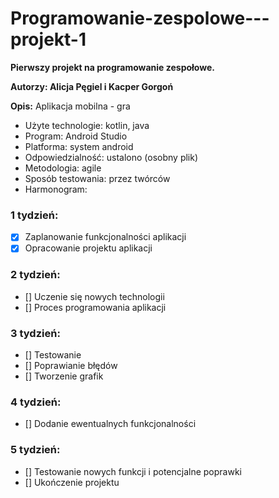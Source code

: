 # Programowanie-zespolowe---projekt-1

**Pierwszy projekt na programowanie zespołowe.**

**Autorzy: Alicja Pęgiel i Kacper Gorgoń**

**Opis:** Aplikacja mobilna - gra

- Użyte technologie: kotlin, java
- Program: Android Studio
- Platforma: system android
- Odpowiedzialność: ustalono (osobny plik)
- Metodologia: agile
- Sposób testowania: przez twórców
- Harmonogram: 
### 1 tydzień:
- [x] Zaplanowanie funkcjonalności aplikacji 
- [x] Opracowanie projektu aplikacji
### 2 tydzień:
- [] Uczenie się nowych technologii
- [] Proces programowania aplikacji
### 3 tydzień:
- [] Testowanie
- [] Poprawianie błędów
- [] Tworzenie grafik
### 4 tydzień:
- [] Dodanie ewentualnych funkcjonalności
### 5 tydzień:
- [] Testowanie nowych funkcji i potencjalne
	poprawki
- [] Ukończenie projektu




